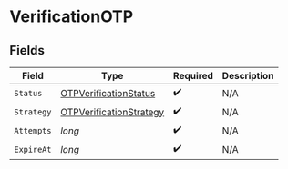 # VerificationOTP


## Fields

| Field                                                                         | Type                                                                          | Required                                                                      | Description                                                                   |
| ----------------------------------------------------------------------------- | ----------------------------------------------------------------------------- | ----------------------------------------------------------------------------- | ----------------------------------------------------------------------------- |
| `Status`                                                                      | [OTPVerificationStatus](../../Models/Components/OTPVerificationStatus.md)     | :heavy_check_mark:                                                            | N/A                                                                           |
| `Strategy`                                                                    | [OTPVerificationStrategy](../../Models/Components/OTPVerificationStrategy.md) | :heavy_check_mark:                                                            | N/A                                                                           |
| `Attempts`                                                                    | *long*                                                                        | :heavy_check_mark:                                                            | N/A                                                                           |
| `ExpireAt`                                                                    | *long*                                                                        | :heavy_check_mark:                                                            | N/A                                                                           |